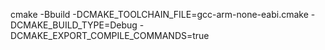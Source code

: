 cmake -Bbuild -DCMAKE_TOOLCHAIN_FILE=gcc-arm-none-eabi.cmake -DCMAKE_BUILD_TYPE=Debug -DCMAKE_EXPORT_COMPILE_COMMANDS=true

